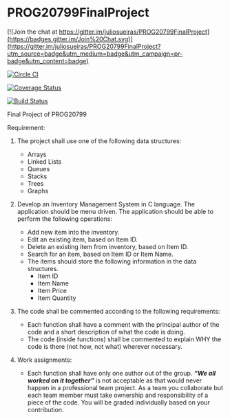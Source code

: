 # PROG20799FinalProject

[![Join the chat at https://gitter.im/juliosueiras/PROG20799FinalProject](https://badges.gitter.im/Join%20Chat.svg)](https://gitter.im/juliosueiras/PROG20799FinalProject?utm_source=badge&utm_medium=badge&utm_campaign=pr-badge&utm_content=badge)

[![Circle CI](https://circleci.com/gh/juliosueiras/PROG20799FinalProject.svg?style=svg)](https://circleci.com/gh/juliosueiras/PROG20799FinalProject)

[![Coverage Status](https://coveralls.io/repos/juliosueiras/PROG20799FinalProject/badge.svg?branch=master)](https://coveralls.io/r/juliosueiras/PROG20799FinalProject?branch=master)

[![Build Status](https://travis-ci.org/juliosueiras/PROG20799FinalProject.svg)](https://travis-ci.org/juliosueiras/PROG20799FinalProject)

Final Project of PROG20799

Requirement:

1. The project shall use one of the following data structures:
    - Arrays
    - Linked Lists
    - Queues
    - Stacks
    - Trees
    - Graphs

2. Develop an Inventory Management System in C language. The application should be menu
driven. The application should be able to perform the following operations:
    - Add new item into the inventory.
    - Edit an existing item, based on Item ID.
    - Delete an existing item from inventory, based on Item ID.
    - Search for an item, based on Item ID or Item Name.
    - The items should store the following information in the data structures.
        - Item ID
        - Item Name
        - Item Price
        - Item Quantity

3. The code shall be commented according to the following requirements:
    - Each function shall have a comment with the principal author of the code and a short
    description of what the code is doing.
    - The code (inside functions) shall be commented to explain WHY the code is there (not
            how, not what) wherever necessary.

4. Work assignments:
    - Each function shall have only one author out of the group. ***“We all worked on it
    together”*** is not acceptable as that would never happen in a professional team project.
    As a team you collaborate but each team member must take ownership and
    responsibility of a piece of the code. You will be graded individually based on your
    contribution.

